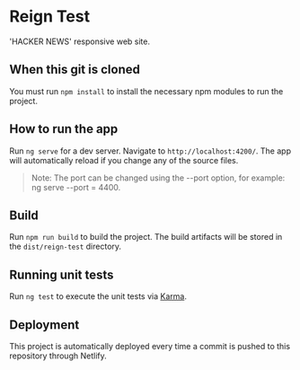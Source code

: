 # Reign Test
'HACKER NEWS' responsive web site.
## When this git is cloned

You must run `npm install` to install the necessary npm modules to run the project. 
## How to run the app

Run `ng serve` for a dev server. Navigate to `http://localhost:4200/`. The app will automatically reload if you change any of the source files.

>Note: The port can be changed using the --port option, for example: ng serve --port = 4400.
## Build

Run `npm run build` to build the project. The build artifacts will be stored in the `dist/reign-test` directory. 

## Running unit tests

Run `ng test` to execute the unit tests via [Karma](https://karma-runner.github.io).


## Deployment

This project is automatically deployed every time a commit is pushed to this repository through Netlify.
